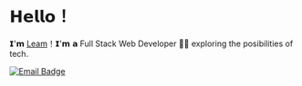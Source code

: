 # 𝗛𝗲𝗹𝗹𝗼！

𝗜'𝗺 [Leam](https://github.com/leammurphy)！𝗜'𝗺 𝗮 Full Stack Web Developer 👨‍💻 exploring the posibilities of tech.

[![Email Badge](https://img.shields.io/badge/-Gmail-c14438?style=flat-square&logo=Gmail&logoColor=white&link=mailto:leam.a.murphy@gmail.com)](mailto:leam.a.murphy@gmail.com)
